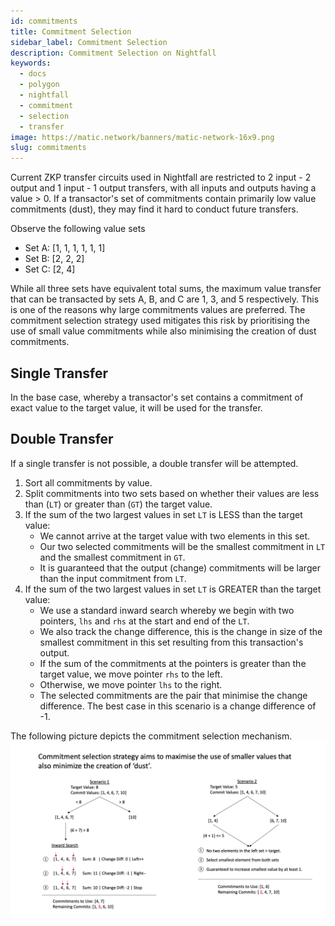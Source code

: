 ```yaml
---
id: commitments
title: Commitment Selection
sidebar_label: Commitment Selection
description: Commitment Selection on Nightfall
keywords:
  - docs
  - polygon
  - nightfall
  - commitment
  - selection
  - transfer
image: https://matic.network/banners/matic-network-16x9.png
slug: commitments
---
```



Current ZKP transfer circuits used in Nightfall are restricted to 2 input - 2 output and 1 input - 1 output transfers, with all inputs and outputs having a value > 0.
If a transactor's set of commitments contain primarily low value commitments (dust), they may find it hard to conduct future transfers.

Observe the following value sets 

- Set A: [1, 1, 1, 1, 1, 1]
- Set B: [2, 2, 2]
- Set C: [2, 4]

While all three sets have equivalent total sums, the maximum value transfer that can be transacted by sets A, B, and C are 1, 3, and 5 respectively. This is one of the reasons why large commitments values are preferred. The commitment selection strategy used mitigates this risk by prioritising the use of small value commitments while also minimising the creation of dust commitments.

## Single Transfer
In the base case, whereby a transactor's set contains a commitment of exact value to the target value, it will be used for the transfer.

## Double Transfer
If a single transfer is not possible, a double transfer will be attempted.

1. Sort all commitments by value.
2. Split commitments into two sets based on whether their values are less than (`LT`) or greater than (`GT`) the target value. 
3. If the sum of the two largest values in set `LT` is LESS than the target value:
	- We cannot arrive at the target value with two elements in this set.
	- Our two selected commitments will be the smallest commitment in `LT` and the smallest commitment in `GT`.
	- It is guaranteed that the output (change) commitments will be larger than the input commitment from `LT`.
4. If the sum of the two largest values in set `LT` is GREATER than the target value:
	- We use a standard inward search whereby we begin with two pointers, `lhs` and `rhs` at the start and end of the `LT`.
	- We also track the change difference, this is the change in size of the smallest commitment in this set resulting from this transaction's output.
	- If the sum of the commitments at the pointers is greater than the target value, we move pointer `rhs` to the left.
	- Otherwise, we move pointer `lhs` to the right.
	- The selected commitments are the pair that minimise the change difference. The best case in this scenario is a change difference of -1.

The following picture depicts the commitment selection mechanism.
![](../imgs/commitment-selection-info.png)
